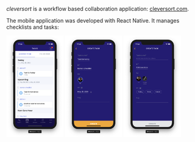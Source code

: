 *cleversort* is a workflow based collaboration application: [cleversort.com](https://cleversort.com/).

The mobile application was developed with React Native. It manages checklists and tasks:
<div>
<a href="url"><img src="./homepage.png" width="150"></a>
<a href="url"><img src="./create_task_1.png" width="150"></a>
<a href="url"><img src="./create_task_2.png" width="150"></a>
</div>

